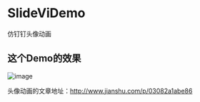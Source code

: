 # SlideViDemo
仿钉钉头像动画

## 这个Demo的效果
![image](https://github.com/YourAcountName/ProjectName/blob/master/GIFName.gif )   


头像动画的文章地址：http://www.jianshu.com/p/03082a1abe86
